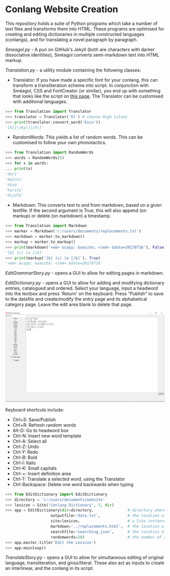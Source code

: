 # Conlang Website Creation
This repository holds a suite of Python programs which take a number of text files and transforms them into HTML. These programs are optimised for creating and editing dictionaries in multiple constructed languages (conlangs), and for translating a novel paragraph by paragraph.

*Smeagol.py* - A pun on GitHub's Jekyll (both are characters with darker dissociative identities), Sméagol converts semi-markdown text into HTML markup.

*Translation.py* - a utility module containing the following classes:
+ Translator:
If you have made a specific font for your conlang, this can transform a transliteration scheme into script. In conjunction with Sméagol, CSS and FontCreator (or similar), you end up with something that looks like the script on [this page](http://dictionary.tinellb.com/k/kicu.html). The Translator can be customised with additional languages.
```python
>>> from Translation import Translator
>>> translator = Translator('hl') # choose High Lulani
>>> print(translator.convert_word('kicu'))
'[hl]\(Ky\)[/hl]'
```
+ RandomWords:
This yields a list of random words. This can be customised to follow your own phonotactics.
```python
>>> from Translation import RandomWords
>>> words = RandomWords(5)
>>> for x in words:
... print(x)
'duri'
'majuci'
'dixa'
'haritu'
'dijufa'
```
+ Markdown:
This converts text to and from markdown, based on a given textfile. If the second argument is True, this will also append (on markup) or delete (on markdown) a timestamp.
```python
>>> from Translation import Markdown
>>> marker = Markdown('c:/users/documents/replacements.txt')
>>> markdown = marker.to_markdown()
>>> markup = marker.to_markup()
>>> print(markdown('<em> &copy; &aacute; </em> &date=20170716'), False)
'[b] (c) )a [/b]'
>>> print(markup('[b] (c) )a [/b]'), True)
'<em> &copy; &aacute; </em> &date=20170716'
```
*EditGrammarStory.py* - opens a GUI to allow for editing pages in markdown.

*EditDictionary.py* - opens a GUI to allow for adding and modifying dictionary entries, catalogued and ordered. Select your language, input a headword into the textbox and press 'Return' on the keyboard. Press "Publish" to save to the datafile and create/modify the entry page and its alphabetical category page. Leave the edit area blank to delete that page.

![An example of the EditDictionary main screen](
https://raw.githubusercontent.com/RyanofTinellb/ConlangWebsiteCreation/master/EditDictionary.jpg "EditDictionary Example Screen")

Keyboard shortcuts include:
+ Ctrl+S: Save/Publish
+ Ctrl+R: Refresh random words
+ Alt-D: Go to headword box
+ Ctrl-N: Insert new word template
+ Ctrl-A: Select all
+ Ctrl-Z: Undo
+ Ctrl-Y: Redo
+ Ctrl-B: Bold
+ Ctrl-I: Italic
+ Ctrl-K: Small capitals
+ Ctrl-=: Insert definition area
+ Ctrl-T: Translate a selected word, using the Translator
+ Ctrl-Backspace: Delete one word backwards when typing
```python
>>> from EditDictionary import EditDictionary
>>> directory = 'c:/users/documents/website'
>>> lexicon = Site('Conlang Dictionary', 3, dir)
>>> app = EditDictionary(dir=directory,               # directory where the site is kept
                    outputfile='data.txt',            # the location of the raw datafile
                    site=lexicon,                     # a Site instance
                    markdown='../replacements.html',  # the location of the markdown file
                    searchfile='searching.json',      # the location of the new searchfile database
                    randomwords=20)                   # the number of random words to appear together
>>> app.master.title('Edit the Lexicon')
>>> app.mainloop()
```

*TranslateStory.py* - opens a GUI to allow for simultaneous editing of original language, transliteration, and gloss/literal. These also act as inputs to create an interlinear, and the conlang in its script.
